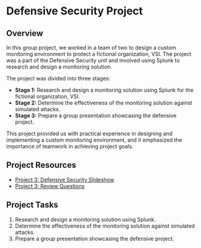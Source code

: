 # Defensive Security Project

## Overview

In this group project, we worked in a team of two to design a custom monitoring environment to protect a fictional organization, VSI. The project was a part of the Defensive Security unit and involved using Splunk to research and design a monitoring solution.

The project was divided into three stages:

- **Stage 1:** Research and design a monitoring solution using Splunk for the fictional organization, VSI.
- **Stage 2:** Determine the effectiveness of the monitoring solution against simulated attacks.
- **Stage 3:** Prepare a group presentation showcasing the defensive project.

This project provided us with practical experience in designing and implementing a custom monitoring environment, and it emphasized the importance of teamwork in achieving project goals.

## Project Resources

- [Project 3: Defensive Security Slideshow](https://docs.google.com/presentation/d/1HANlExJfQ83BzMOH7ysknjCx6_OHp57oNp-eNA3b3bo/edit#slide=id.gede77d5ba8_0_17)
- [Project 3: Review Questions](https://docs.google.com/document/d/1qd1OSpX3uqsndYFlI7kHQ_oCvH_YfJnK8fk-pRVQTWw/edit)

## Project Tasks

1. Research and design a monitoring solution using Splunk.
2. Determine the effectiveness of the monitoring solution against simulated attacks.
3. Prepare a group presentation showcasing the defensive project.
